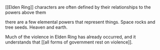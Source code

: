 [[Elden Ring]] characters are often defined by their relationships to the powers above them

there are a few elemental powers that represent things. Space rocks and tree seeds. Heaven and earth.

Much of the violence in Elden Ring has already occurred, and it understands that [[all forms of government rest on violence]]. 
